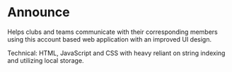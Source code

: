 # Announce
Helps clubs and teams communicate with their corresponding members using this account based web application with an improved UI design.

Technical: HTML, JavaScript and CSS with heavy reliant on string indexing and utilizing local storage.

